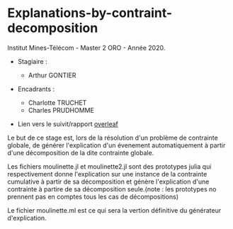 # Explanations-by-contraint-decomposition
Institut Mines-Télécom - Master 2 ORO - Année 2020.
 * Stagiaire : 
    - Arthur GONTIER
 * Encadrants :
    - Charlotte TRUCHET
    - Charles PRUDHOMME
    
* Lien vers le suivit/rapport [overleaf](https://fr.overleaf.com/4384554372hfpvtcwvvvtc)  

Le but de ce stage est, lors de la résolution d'un problème de contrainte globale, 
de générer l'explication d'un évenement automatiquement à partir d'une décomposition de la dite contrainte globale.

Les fichiers moulinette.jl et moulinette2.jl sont des prototypes julia qui respectivement donne l'explication sur une instance de la contrainte cumulative à partir de sa décomposition et génère l'explication d'une contrainte à partire de sa décomposition seule.(note : les prototypes no prennent pas en comptes tous les cas de décompositions)

Le fichier moulinette.ml est ce qui sera la vertion définitive du générateur d'explication.
